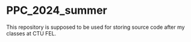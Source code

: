 # PPC_2024_summer
This repository is supposed to be used for storing source code after my classes at CTU FEL.
